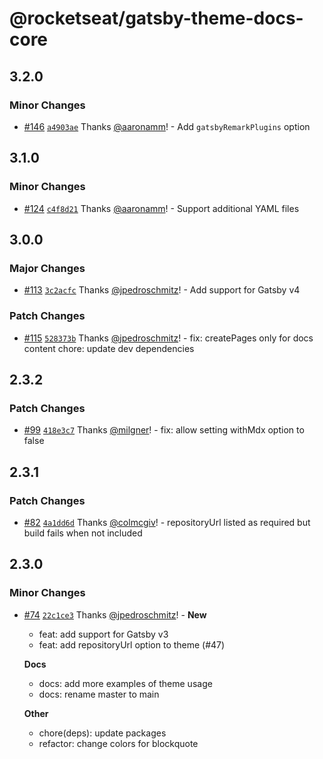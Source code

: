 # @rocketseat/gatsby-theme-docs-core

## 3.2.0

### Minor Changes

- [#146](https://github.com/jpedroschmitz/rocketdocs/pull/146) [`a4903ae`](https://github.com/jpedroschmitz/rocketdocs/commit/a4903ae1f5bb24cdb075b15f374135e7da554511) Thanks [@aaronamm](https://github.com/aaronamm)! - Add `gatsbyRemarkPlugins` option

## 3.1.0

### Minor Changes

- [#124](https://github.com/jpedroschmitz/rocketdocs/pull/124) [`c4f8d21`](https://github.com/jpedroschmitz/rocketdocs/commit/c4f8d213010b61f20183632f9fc407fb659c151d) Thanks [@aaronamm](https://github.com/aaronamm)! - Support additional YAML files

## 3.0.0

### Major Changes

- [#113](https://github.com/jpedroschmitz/rocketdocs/pull/113) [`3c2acfc`](https://github.com/jpedroschmitz/rocketdocs/commit/3c2acfc89f89a9d94643b8fcb4b7694a7c4c1031) Thanks [@jpedroschmitz](https://github.com/jpedroschmitz)! - Add support for Gatsby v4

### Patch Changes

- [#115](https://github.com/jpedroschmitz/rocketdocs/pull/115) [`528373b`](https://github.com/jpedroschmitz/rocketdocs/commit/528373be3002558fbc0e16436f2b937724268a91) Thanks [@jpedroschmitz](https://github.com/jpedroschmitz)! - fix: createPages only for docs content
  chore: update dev dependencies

## 2.3.2

### Patch Changes

- [#99](https://github.com/jpedroschmitz/rocketdocs/pull/99) [`418e3c7`](https://github.com/jpedroschmitz/rocketdocs/commit/418e3c767f3d84cb7d53c9049873bee625c57071) Thanks [@milgner](https://github.com/milgner)! - fix: allow setting withMdx option to false

## 2.3.1

### Patch Changes

- [#82](https://github.com/jpedroschmitz/rocketdocs/pull/82) [`4a1dd6d`](https://github.com/jpedroschmitz/rocketdocs/commit/4a1dd6d016e4ed973e54df4a8c6a60f6e900ffbb) Thanks [@colmcgiv](https://github.com/colmcgiv)! - repositoryUrl listed as required but build fails when not included

## 2.3.0

### Minor Changes

- [#74](https://github.com/jpedroschmitz/rocketdocs/pull/74) [`22c1ce3`](https://github.com/jpedroschmitz/rocketdocs/commit/22c1ce3124e540d51cac50f21b71e9eaf21524b3) Thanks [@jpedroschmitz](https://github.com/jpedroschmitz)! - **New**

  - feat: add support for Gatsby v3
  - feat: add repositoryUrl option to theme (#47)

  **Docs**

  - docs: add more examples of theme usage
  - docs: rename master to main

  **Other**

  - chore(deps): update packages
  - refactor: change colors for blockquote
